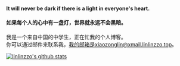 #### It will never be dark if there is a light in everyone's heart.    
#### 如果每个人的心中有一盏灯，世界就永远不会黑暗。
我是一个来自中国的中学生，正在忙我的个人博客。  
你可以通过邮件来联系我，我的邮箱是xiaozonglin@xmail.linlinzzo.top。     

[![linlinzzo's github stats](https://github-readme-stats.vercel.app/api?username=linlinzzo&show_icons=true&include_all_commits=true&locale=cn&theme=nord)](https://github.com/linlinzzo)
